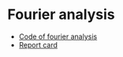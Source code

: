 # Fourier analysis

 - [Code of fourier analysis](Guesser_algorithm.py)
 - [Report card](Report.md)
